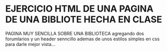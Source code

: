 # EJERCICIO HTML DE UNA PAGINA DE UNA BIBLIOTE HECHA EN CLASE

PAGINA MUY SENCILLA SOBRE UNA BIBLIOTECA agregando dos forumlarios y un header senncillo
ademas de unos estilos simples en css para darle mejor vista...